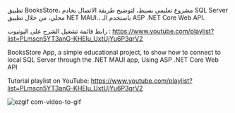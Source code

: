 
تطبيق BooksStore، مشروع تعليمي بسيط، لتوضيح طريقة الاتصال بخادم SQL Server محلي، من خلال تطبيق NET MAUI.، باستخدم الـ ASP .NET Core Web API.

رابط قائمة تشغيل الشرح على اليوتيوب : https://www.youtube.com/playlist?list=PLmscn5YT3anG-KHElu_UxtUjYu6P3qrV2




BooksStore App, a simple educational project, to show how to connect to local SQL Server through the .NET MAUI app, Using ASP .NET Core Web API

Tutorial playlist on YouTube: https://www.youtube.com/playlist?list=PLmscn5YT3anG-KHElu_UxtUjYu6P3qrV2





![ezgif com-video-to-gif](https://github.com/omarheaba/BooksStoreApp/assets/77030253/6d32b0d7-87c2-4b90-a7d2-3963d50307be)


